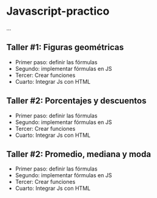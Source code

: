 # Javascript-practico

...

## Taller #1: Figuras geométricas

- Primer paso: definir las fórmulas
- Segundo: implementar fórmulas en JS
- Tercer: Crear funciones
- Cuarto: Integrar Js con HTML


## Taller #2: Porcentajes y descuentos

- Primer paso: definir las fórmulas
- Segundo: implementar fórmulas en JS
- Tercer: Crear funciones
- Cuarto: Integrar Js con HTML


## Taller #2: Promedio, mediana y moda

- Primer paso: definir las fórmulas
- Segundo: implementar fórmulas en JS
- Tercer: Crear funciones
- Cuarto: Integrar Js con HTML